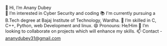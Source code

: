 
👋 Hi, I’m Anany Dubey  
👀 I’m interested in Cyber Security and coding
📚 I'm currently pursuing a B.Tech degree at Bajaj Institute of Technology, Wardha.
🌱 I’m skilled in C, C++, Python, web Development and linux.
😄 Pronouns: He/Him
👯 I’m looking to collaborate on projects which will enhance my skills.
📫 Contact - ananydubey31@gmail.com




